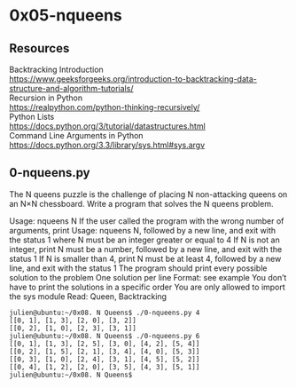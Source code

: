 # 0x05-nqueens

## Resources
Backtracking Introduction <br>https://www.geeksforgeeks.org/introduction-to-backtracking-data-structure-and-algorithm-tutorials/<br>
Recursion in Python <br>https://realpython.com/python-thinking-recursively/<br>
Python Lists <br>https://docs.python.org/3/tutorial/datastructures.html<br>
Command Line Arguments in Python <br>https://docs.python.org/3.3/library/sys.html#sys.argv<br>

## 0-nqueens.py

The N queens puzzle is the challenge of placing N non-attacking queens on an N×N chessboard. Write a program that solves the N queens problem.

Usage: nqueens N
	If the user called the program with the wrong number of arguments, print Usage: nqueens N, followed by a new line, and exit with the status 1
where N must be an integer greater or equal to 4
	If N is not an integer, print N must be a number, followed by a new line, and exit with the status 1
	If N is smaller than 4, print N must be at least 4, followed by a new line, and exit with the status 1
The program should print every possible solution to the problem
	One solution per line
	Format: see example
	You don’t have to print the solutions in a specific order
You are only allowed to import the sys module
Read: Queen, Backtracking

	julien@ubuntu:~/0x08. N Queens$ ./0-nqueens.py 4
	[[0, 1], [1, 3], [2, 0], [3, 2]]
	[[0, 2], [1, 0], [2, 3], [3, 1]]
	julien@ubuntu:~/0x08. N Queens$ ./0-nqueens.py 6
	[[0, 1], [1, 3], [2, 5], [3, 0], [4, 2], [5, 4]]
	[[0, 2], [1, 5], [2, 1], [3, 4], [4, 0], [5, 3]]
	[[0, 3], [1, 0], [2, 4], [3, 1], [4, 5], [5, 2]]
	[[0, 4], [1, 2], [2, 0], [3, 5], [4, 3], [5, 1]]
	julien@ubuntu:~/0x08. N Queens$ 
